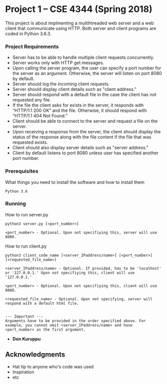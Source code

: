 # Project 1 – CSE 4344 (Spring 2018)

This project is about implmenting a multihtreaded web server and a web client that communicate using HTTP. Both server and client programs are coded in Python 3.6.3.

### Project Requirements
- Server has to be able to handle multiple client requests concurrently.
- Server works only with HTTP get messages.
- Upon calling the server program, the user can specify a port number for the server as an argument. Otherwise, the server will listen on port 8080 by default.
- Server should log the incoming client requests.
- Server should display client details such as "client address."
- Server should respond with a default file in the case the client has not requested any file.
- If the file the client asks for exists in the server, it responds with  “HTTP/1.1 200 OK” and the file. Otherwise, it should respond with  “HTTP/1.1 404 Not Found.”
- Client should be able to connect to the server and request a file on the server.
- Upon receiving a response from the server, the client should display the status of the response along with the file content if the file that was requested exists.
- Client should also display server details such as "server address."
- Client by default listens to port 8080 unless user has specified another port number.

### Prerequisites

What things you need to install the software and how to install them

```
Python 3.6
```

### Running

How to run server.py

```
python3 server.py [<port_number>]

<port_number> - Optional. Upon not specifiying this, server will use 8080.
```

How to run client.py

```
python3 client_code_name [<server_IPaddress/name>] [<port_number>] [<requested_file_name>]

<server_IPaddress/name> - Optional. If provided, has to be 'localhost' or '127.0.0.1.' Upon not specifiying this, client will use '127.0.0.1.'

<port_number> - Optional. Upon not specifiying this, client will use 8080.

<requested_file_name> - Optional. Upon not specifying, server will respond with a default html file.


--- Important ---
Arguments have to be provided in the order specified above. For example, you cannot omit <server_IPaddress/name> and have <port_number> as the first argument.
```


* **Don Kuruppu**

## Acknowledgments

* Hat tip to anyone who's code was used
* Inspiration
* etc

